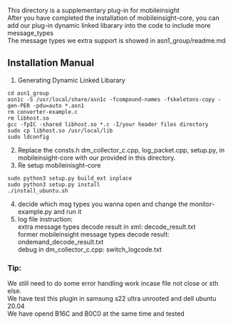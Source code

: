 This directory is a supplementary plug-in for mobileinsight  
After you have completed the installation of mobileinsight-core, you can add our plug-in dynamic linked libarary into the code to include more message_types  
The message types we extra support is showed in asn1_group/readme.md  
## Installation Manual
1. Generating Dynamic Linked Libarary
```
cd asn1_group
asn1c -S /usr/local/share/asn1c -fcompound-names -fskeletons-copy -gen-PER -pdu=auto *.asn1
rm converter-example.c   
rm libhost.so
gcc -fpIC -shared libhost.so *.c -I/your header files directory
sudo cp libhost.so /usr/local/lib
sudo ldconfig
```
2. Replace the consts.h dm_collector_c.cpp, log_packet.cpp, setup.py, in mobileinsight-core with our provided in this directory.
3. Re setup mobileinisght-core 
```
sudo python3 setup.py build_ext inplace
sudo python3 setup.py install
./install_ubuntu.sh
```
4. decide which msg types you wanna open and change the monitor-example.py and run it
5. log file instruction:  
extra message types decode result in xml: decode_result.txt    
former mobileinsight message types decode result: ondemand_decode_result.txt  
debug in dm_collector_c.cpp: switch_logcode.txt  


### Tip:
We still need to do some error handling work incase file not close or sth else.  
We have test this plugin in samsung s22 ultra unrooted and dell ubuntu 20.04  
We have opend B16C and B0C0 at the same time and tested